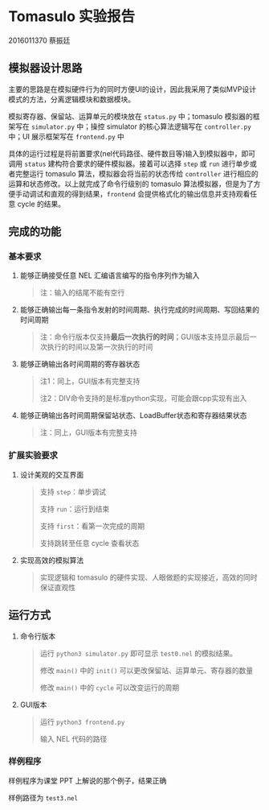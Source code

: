 # Tomasulo 实验报告

2016011370 蔡振廷

## 模拟器设计思路

主要的思路是在模拟硬件行为的同时方便UI的设计，因此我采用了类似MVP设计模式的方法，分离逻辑模块和数据模块。

模拟寄存器、保留站、运算单元的模块放在 `status.py` 中；tomasulo 模拟器的框架写在 `simulator.py` 中；操控 simulator 的核心算法逻辑写在 `controller.py` 中；UI 展示框架写在 `frontend.py` 中

具体的运行过程是将前置要求(nel代码路径、硬件数目等)输入到模拟器中，即可调用 `status` 建构符合要求的硬件模拟器。接着可以选择 `step` 或 `run` 进行单步或者完整运行 tomasulo 算法，模拟器会将当前的状态传给 `controller` 进行相应的运算和状态修改。以上就完成了命令行级别的 tomasulo 算法模拟器，但是为了方便手动调试和直观的得到结果，`frontend` 会提供格式化的输出信息并支持观看任意 cycle 的结果。

## 完成的功能

### 基本要求

1. 能够正确接受任意 NEL 汇编语言编写的指令序列作为输入

   > 注：输入的结尾不能有空行

2. 能够正确输出每一条指令发射的时间周期、执行完成的时间周期、写回结果的时间周期

   > 注：命令行版本仅支持**最后一次执行的时间**；GUI版本支持显示最后一次执行的时间以及第一次执行的时间

3. 能够正确输出各时间周期的寄存器状态

   > 注1：同上，GUI版本有完整支持
   >
   > 注2：DIV命令支持的是标准python实现，可能会跟cpp实现有出入

4. 能够正确输出各时间周期保留站状态、LoadBuffer状态和寄存器结果状态

   > 注：同上，GUI版本有完整支持

### 扩展实验要求

1. 设计美观的交互界面

   > 支持 `step`：单步调试
   >
   > 支持 `run`：运行到结束
   >
   > 支持 `first`：看第一次完成的周期
   >
   > 支持跳转至任意 cycle 查看状态 

2. 实现高效的模拟算法

   > 实现逻辑和 tomasulo 的硬件实现、人眼做题的实现接近，高效的同时保证直观性

## 运行方式

1. 命令行版本

   > 运行 `python3 simulator.py` 即可显示 `test0.nel` 的模拟结果。
   >
   > 修改 `main()` 中的 `init()` 可以更改保留站、运算单元、寄存器的数量
   >
   > 修改 `main()` 中的 `cycle` 可以改变运行的周期

2. GUI版本

   > 运行 `python3 frontend.py`
   >
   > 输入 NEL 代码的路径

### 样例程序

样例程序为课堂 PPT 上解说的那个例子，结果正确

样例路径为 `test3.nel`